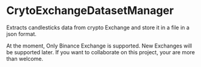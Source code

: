 # CrytoExchangeDatasetManager
Extracts candlesticks data from crypto Exchange and store it in a file in a json format.

At the moment, Only Binance Exchange is supported. New Exchanges will be supported later. 
If you want to collaborate on this project, your are more than welcome. 
